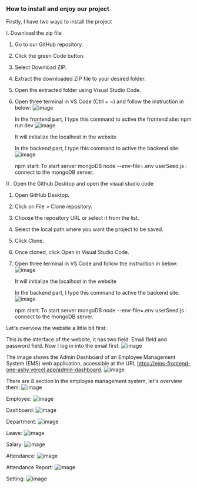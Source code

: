 ### How to install and enjoy our project 

Firstly, I have two ways to install the project

I. Download the zip file
1. Go to our GitHub repository.

2. Click the green Code button.

3. Select Download ZIP.

4. Extract the downloaded ZIP file to your desired folder.

5. Open the extracted folder using Visual Studio Code.

6. Open three terminal in VS Code (Ctrl + ~) and follow the instruction in below:
   ![image](https://github.com/user-attachments/assets/688d3eef-158a-41f1-83b7-f5b590e3b220)

   In the frontend part, I type this command to active the frontend site:
   npm run dev 
   ![image](https://github.com/user-attachments/assets/77196980-631e-4d5d-b6fd-95d7ee884608)

   It will initialize the localhost in the website

   In the backend part, I type this command to active the backend site:
   ![image](https://github.com/user-attachments/assets/afe3d852-2ff7-49e3-ae99-a296cf06415d) 

    npm start: To start server mongoDB
   node --env-file=.env userSeed.js : connect to the mongoDB server. 



   

II . Open the Github Desktop and open the visual studio code  
1. Open GitHub Desktop.
2. Click on File > Clone repository.
3. Choose the repository URL or select it from the list.
4. Select the local path where you want the project to be saved.
5. Click Clone.
6. Once cloned, click Open in Visual Studio Code.
7. Open three terminal in VS Code and follow the instruction in below:
   ![image](https://github.com/user-attachments/assets/688d3eef-158a-41f1-83b7-f5b590e3b220)

    It will initialize the localhost in the website

   In the backend part, I type this command to active the backend site:
   ![image](https://github.com/user-attachments/assets/afe3d852-2ff7-49e3-ae99-a296cf06415d) 

    npm start: To start server mongoDB
   node --env-file=.env userSeed.js : connect to the mongoDB server. 


Let's overview the website a little bit first:  


This is the interface of the website, it has two field: Email field and password field. Now I log in into the email first: 
![image](https://github.com/user-attachments/assets/14c6d28b-741f-4f38-84e7-03da2af6855f)


The image shows the Admin Dashboard of an Employee Management System (EMS) web application, accessible at the URL https://ems-frontend-one-ashy.vercel.app/admin-dashboard.
![image](https://github.com/user-attachments/assets/d8f417fa-0a78-4823-bdf6-a0841017e21a) 

There are 8 section in the employee management system, let's overview them: 
![image](https://github.com/user-attachments/assets/d80c9765-3f8d-47fe-a196-7192bb051404) 

Employee: 
![image](https://github.com/user-attachments/assets/b5b8b459-d1bb-4a9c-a9eb-af745c9dbe8f) 

Dashboard: 
![image](https://github.com/user-attachments/assets/98898013-0c4e-49a1-b239-bf9ea053a74e) 

Department: 
![image](https://github.com/user-attachments/assets/9fefdc92-86ae-48f8-95ca-110a826d6e36) 

Leave: 
![image](https://github.com/user-attachments/assets/a54c0011-962c-4bb0-86c9-747f2fb28c7e)

Salary: 
![image](https://github.com/user-attachments/assets/810b37b6-e6dc-4409-96e0-cd1b0a76b4e3) 

Attendance: 
![image](https://github.com/user-attachments/assets/64a29aaa-2a5d-4137-a888-232048997ed4) 

Attendance Report: 
![image](https://github.com/user-attachments/assets/b0222a5a-8a6c-49fe-8872-e1443dc8ca5d) 

Setting: 
![image](https://github.com/user-attachments/assets/b3c98d2b-1d06-4026-8d85-fb95a6187eee)








